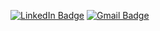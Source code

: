 [![LinkedIn Badge](https://img.shields.io/badge/-Mateus%20Macedo-0095F6?style=flat-square&logo=LinkedIn&logoColor=white&link=https://www.linkedin.com/in/mateusesm/)](https://www.linkedin.com/in/mateusesm/) 
[![Gmail Badge](https://img.shields.io/badge/-mateusemanuel198@gmail.com-0095F6?style=flat-square&logo=Gmail&logoColor=white&link=mailto:mateusemanuel198@gmail.com)](mailto:mateusemanuel198@gmail.com)




